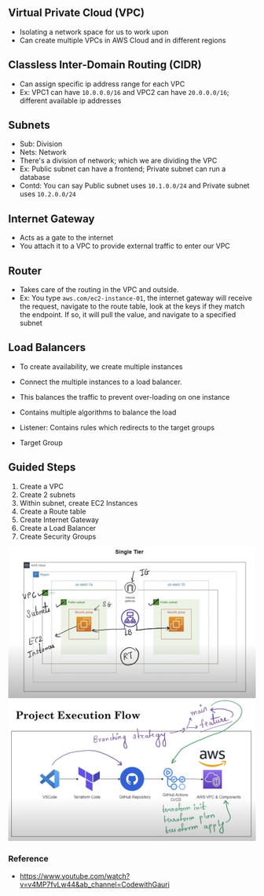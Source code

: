 ## Virtual Private Cloud (VPC)

- Isolating a network space for us to work upon
- Can create multiple VPCs in AWS Cloud and in different regions

## Classless Inter-Domain Routing (CIDR)

- Can assign specific ip address range for each VPC
- Ex: VPC1 can have `10.0.0.0/16` and VPC2 can have `20.0.0.0/16`; different available ip addresses

## Subnets

- Sub: Division
- Nets: Network
- There's a division of network; which we are dividing the VPC
- Ex: Public subnet can have a frontend; Private subnet can run a database
- Contd: You can say Public subnet uses `10.1.0.0/24` and Private subnet uses `10.2.0.0/24`

## Internet Gateway

- Acts as a gate to the internet
- You attach it to a VPC to provide external traffic to enter our VPC

## Router

- Takes care of the routing in the VPC and outside.
- Ex: You type `aws.com/ec2-instance-01`, the internet gateway will receive the request, navigate to the route table, look at the keys if they match the endpoint. If so, it will pull the value, and navigate to a specified subnet

## Load Balancers

- To create availability, we create multiple instances
- Connect the multiple instances to a load balancer.
- This balances the traffic to prevent over-loading on one instance
- Contains multiple algorithms to balance the load

- Listener: Contains rules which redirects to the target groups
- Target Group

## Guided Steps

1. Create a VPC
2. Create 2 subnets
3. Within subnet, create EC2 Instances
4. Create a Route table
5. Create Internet Gateway
6. Create a Load Balancer
7. Create Security Groups

![Architecture of Cloud we are creating](/docs/architecture.png)
![Project Execution Flow](/docs/flow.png)

### Reference

- <https://www.youtube.com/watch?v=v4MP7fvLw44&ab_channel=CodewithGauri>